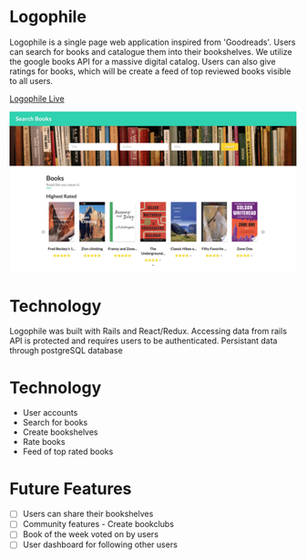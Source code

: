 # Logophile

Logophile is a single page web application inspired from 'Goodreads'. Users can search for books and catalogue them into their bookshelves. We utilize the google books API for a massive digital catalog. Users can also give ratings for books, which will be create a feed of top reviewed books visible to all users.

[Logophile Live](https://logo-phile.herokuapp.com/books)

![](app/images/screen_shot.png?raw=true)

# Technology
Logophile was built with Rails and React/Redux. Accessing data from rails API is protected and requires users to be
authenticated. Persistant data through postgreSQL database

# Technology
+ User accounts
+ Search for books
+ Create bookshelves
+ Rate books
+ Feed of top rated books

# Future Features
- [ ] Users can share their bookshelves
- [ ] Community features - Create bookclubs
- [ ] Book of the week voted on by users
- [ ] User dashboard for following other users
